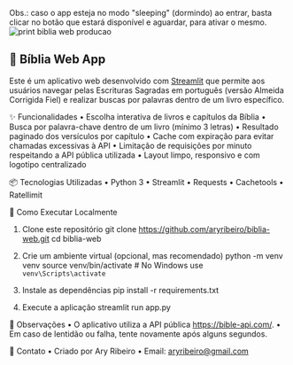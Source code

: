 Obs.: caso o app esteja no modo "sleeping" (dormindo) ao entrar, basta clicar no botão que estará disponível e aguardar, para ativar o mesmo. 
![print biblia web producao](https://github.com/user-attachments/assets/2e845126-48af-4c2e-a78b-1e3fe989edd9)

## 📖 Bíblia Web App

Este é um aplicativo web desenvolvido com [Streamlit](https://streamlit.io/) que permite aos usuários navegar pelas Escrituras Sagradas em português (versão Almeida Corrigida Fiel) e realizar buscas por palavras dentro de um livro específico.

✨ Funcionalidades
•	Escolha interativa de livros e capítulos da Bíblia
•	Busca por palavra-chave dentro de um livro (mínimo 3 letras)
•	Resultado paginado dos versículos por capítulo
•	Cache com expiração para evitar chamadas excessivas à API
•	Limitação de requisições por minuto respeitando a API pública utilizada
•	Layout limpo, responsivo e com logotipo centralizado

📦 Tecnologias Utilizadas
•	Python 3
•	Streamlit
•	Requests
•	Cachetools
•	Ratellimit

🚀 Como Executar Localmente
1. Clone este repositório
git clone https://github.com/aryribeiro/biblia-web.git
cd biblia-web

2. Crie um ambiente virtual (opcional, mas recomendado)
python -m venv venv
source venv/bin/activate  # No Windows use `venv\Scripts\activate`

3. Instale as dependências
pip install -r requirements.txt

4. Execute a aplicação
streamlit run app.py

📎 Observações
•	O aplicativo utiliza a API pública https://bible-api.com/.
•	Em caso de lentidão ou falha, tente novamente após alguns segundos.

📧 Contato
•	Criado por Ary Ribeiro
•	Email: aryribeiro@gmail.com